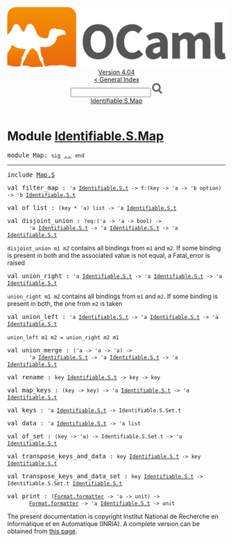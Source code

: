 <!-- ((! set title API !)) ((! set documentation !)) ((! set api !)) ((! set nobreadcrumb !)) -->
<div class="api"><header><nav class="toc brand"><a class="brand" href="https://ocaml.org/"><img src="colour-logo-gray.svg" class="svg" alt="OCaml"></a></nav><nav class="toc"><div class="toc_version"><a href="/docs" id="version-select">Version 4.04</a></div><a href="index.html">&lt; General Index</a><div class="api_search"><input type="text" name="apisearch" id="api_search" oninput="mySearch(false);" onkeypress="this.oninput();" onclick="this.oninput();" onpaste="this.oninput();">
<img src="search_icon.svg" alt="Search" class="svg" onclick="mySearch(false)"></div>
<div id="search_results"></div><div class="toc_title"><a href="#top">Identifiable.S.Map</a></div><ul></ul></nav></header>

<h1>Module <a href="type_Identifiable.S.Map.html">Identifiable.S.Map</a></h1>

<pre><span class="keyword">module</span> Map: <code class="code"><span class="keyword">sig</span></code> <a href="Identifiable.S.Map.html">..</a> <code class="code"><span class="keyword">end</span></code></pre><hr width="100%">

<pre><span class="keyword">include</span> <a href="Map.S.html">Map.S</a></pre>

<pre><span id="VALfilter_map"><span class="keyword">val</span> filter_map</span> : <code class="type">'a <a href="Identifiable.S.html#TYPEt">Identifiable.S.t</a> -&gt; f:(key -&gt; 'a -&gt; 'b option) -&gt; 'b <a href="Identifiable.S.html#TYPEt">Identifiable.S.t</a></code></pre>
<pre><span id="VALof_list"><span class="keyword">val</span> of_list</span> : <code class="type">(key * 'a) list -&gt; 'a <a href="Identifiable.S.html#TYPEt">Identifiable.S.t</a></code></pre>
<pre><span id="VALdisjoint_union"><span class="keyword">val</span> disjoint_union</span> : <code class="type">?eq:('a -&gt; 'a -&gt; bool) -&gt;<br>       'a <a href="Identifiable.S.html#TYPEt">Identifiable.S.t</a> -&gt; 'a <a href="Identifiable.S.html#TYPEt">Identifiable.S.t</a> -&gt; 'a <a href="Identifiable.S.html#TYPEt">Identifiable.S.t</a></code></pre><div class="info ">
<code class="code">disjoint_union&nbsp;m1&nbsp;m2</code> contains all bindings from <code class="code">m1</code> and
        <code class="code">m2</code>. If some binding is present in both and the associated
        value is not equal, a Fatal_error is raised<br>
</div>

<pre><span id="VALunion_right"><span class="keyword">val</span> union_right</span> : <code class="type">'a <a href="Identifiable.S.html#TYPEt">Identifiable.S.t</a> -&gt; 'a <a href="Identifiable.S.html#TYPEt">Identifiable.S.t</a> -&gt; 'a <a href="Identifiable.S.html#TYPEt">Identifiable.S.t</a></code></pre><div class="info ">
<code class="code">union_right&nbsp;m1&nbsp;m2</code> contains all bindings from <code class="code">m1</code> and <code class="code">m2</code>. If
        some binding is present in both, the one from <code class="code">m2</code> is taken<br>
</div>

<pre><span id="VALunion_left"><span class="keyword">val</span> union_left</span> : <code class="type">'a <a href="Identifiable.S.html#TYPEt">Identifiable.S.t</a> -&gt; 'a <a href="Identifiable.S.html#TYPEt">Identifiable.S.t</a> -&gt; 'a <a href="Identifiable.S.html#TYPEt">Identifiable.S.t</a></code></pre><div class="info ">
<code class="code">union_left&nbsp;m1&nbsp;m2&nbsp;=&nbsp;union_right&nbsp;m2&nbsp;m1</code><br>
</div>

<pre><span id="VALunion_merge"><span class="keyword">val</span> union_merge</span> : <code class="type">('a -&gt; 'a -&gt; 'a) -&gt;<br>       'a <a href="Identifiable.S.html#TYPEt">Identifiable.S.t</a> -&gt; 'a <a href="Identifiable.S.html#TYPEt">Identifiable.S.t</a> -&gt; 'a <a href="Identifiable.S.html#TYPEt">Identifiable.S.t</a></code></pre>
<pre><span id="VALrename"><span class="keyword">val</span> rename</span> : <code class="type">key <a href="Identifiable.S.html#TYPEt">Identifiable.S.t</a> -&gt; key -&gt; key</code></pre>
<pre><span id="VALmap_keys"><span class="keyword">val</span> map_keys</span> : <code class="type">(key -&gt; key) -&gt; 'a <a href="Identifiable.S.html#TYPEt">Identifiable.S.t</a> -&gt; 'a <a href="Identifiable.S.html#TYPEt">Identifiable.S.t</a></code></pre>
<pre><span id="VALkeys"><span class="keyword">val</span> keys</span> : <code class="type">'a <a href="Identifiable.S.html#TYPEt">Identifiable.S.t</a> -&gt; Identifiable.S.Set.t</code></pre>
<pre><span id="VALdata"><span class="keyword">val</span> data</span> : <code class="type">'a <a href="Identifiable.S.html#TYPEt">Identifiable.S.t</a> -&gt; 'a list</code></pre>
<pre><span id="VALof_set"><span class="keyword">val</span> of_set</span> : <code class="type">(key -&gt; 'a) -&gt; Identifiable.S.Set.t -&gt; 'a <a href="Identifiable.S.html#TYPEt">Identifiable.S.t</a></code></pre>
<pre><span id="VALtranspose_keys_and_data"><span class="keyword">val</span> transpose_keys_and_data</span> : <code class="type">key <a href="Identifiable.S.html#TYPEt">Identifiable.S.t</a> -&gt; key <a href="Identifiable.S.html#TYPEt">Identifiable.S.t</a></code></pre>
<pre><span id="VALtranspose_keys_and_data_set"><span class="keyword">val</span> transpose_keys_and_data_set</span> : <code class="type">key <a href="Identifiable.S.html#TYPEt">Identifiable.S.t</a> -&gt; Identifiable.S.Set.t <a href="Identifiable.S.html#TYPEt">Identifiable.S.t</a></code></pre>
<pre><span id="VALprint"><span class="keyword">val</span> print</span> : <code class="type">(<a href="Format.html#TYPEformatter">Format.formatter</a> -&gt; 'a -&gt; unit) -&gt;<br>       <a href="Format.html#TYPEformatter">Format.formatter</a> -&gt; 'a <a href="Identifiable.S.html#TYPEt">Identifiable.S.t</a> -&gt; unit</code></pre><div class="copyright">The present documentation is copyright Institut National de Recherche en Informatique et en Automatique (INRIA). A complete version can be obtained from <a href="http://caml.inria.fr/pub/docs/manual-ocaml/">this page</a>.</div></div>